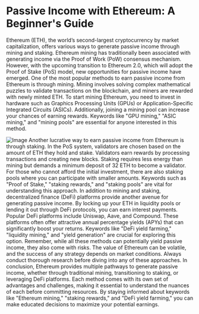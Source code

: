 # Passive Income with Ethereum: A Beginner's Guide
Ethereum (ETH), the world’s second-largest cryptocurrency by market capitalization, offers various ways to generate passive income through mining and staking. Ethereum mining has traditionally been associated with generating income via the Proof of Work (PoW) consensus mechanism. However, with the upcoming transition to Ethereum 2.0, which will adopt the Proof of Stake (PoS) model, new opportunities for passive income have emerged.
One of the most popular methods to earn passive income from Ethereum is through mining. Mining involves solving complex mathematical puzzles to validate transactions on the blockchain, and miners are rewarded with newly minted ETH. To start mining Ethereum, you need to invest in hardware such as Graphics Processing Units (GPUs) or Application-Specific Integrated Circuits (ASICs). Additionally, joining a mining pool can increase your chances of earning rewards. Keywords like "GPU mining," "ASIC mining," and "mining pools" are essential for anyone interested in this method.

![Image](https://github.com/user-attachments/assets/d7419ec9-dc67-403f-bf28-8faea5f1f74f)
Another lucrative way to earn passive income from Ethereum is through staking. In the PoS system, validators are chosen based on the amount of ETH they hold and stake. Validators earn rewards by processing transactions and creating new blocks. Staking requires less energy than mining but demands a minimum deposit of 32 ETH to become a validator. For those who cannot afford the initial investment, there are also staking pools where you can participate with smaller amounts. Keywords such as "Proof of Stake," "staking rewards," and "staking pools" are vital for understanding this approach.
In addition to mining and staking, decentralized finance (DeFi) platforms provide another avenue for generating passive income. By locking up your ETH in liquidity pools or lending it out through DeFi protocols, you can earn interest payments. Popular DeFi platforms include Uniswap, Aave, and Compound. These platforms often offer attractive annual percentage yields (APYs) that can significantly boost your returns. Keywords like "DeFi yield farming," "liquidity mining," and "yield generation" are crucial for exploring this option.
Remember, while all these methods can potentially yield passive income, they also come with risks. The value of Ethereum can be volatile, and the success of any strategy depends on market conditions. Always conduct thorough research before diving into any of these approaches.
In conclusion, Ethereum provides multiple pathways to generate passive income, whether through traditional mining, transitioning to staking, or leveraging DeFi platforms. Each method comes with its own set of advantages and challenges, making it essential to understand the nuances of each before committing resources. By staying informed about keywords like "Ethereum mining," "staking rewards," and "DeFi yield farming," you can make educated decisions to maximize your potential earnings.
